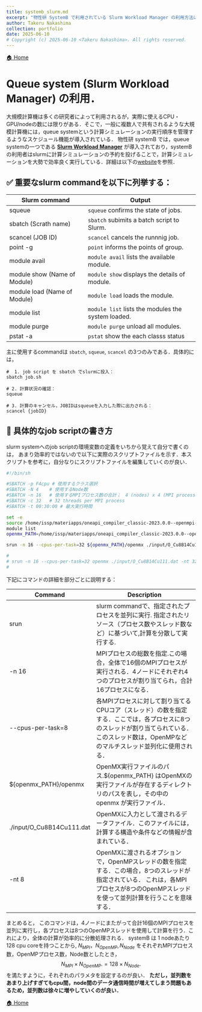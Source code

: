 ```yaml
---
title: systemb_slurm.md
excerpt: "物性研 SystemB で利用されている Slurm Workload Manager の利用方法について解説"
author: Takeru Nakashima
collection: portfolio
date: 2025-06-10
# Copyright (c) 2025-06-10 <Takeru Nakashima>. All rights reserved.
---
```


[🏠 Home](systemb.md)

# Queue system (Slurm Workload Manager) の利用．
大規模計算機は多くの研究者によって利用されるが，実際に使えるCPU・GPU/nodeの数には限りがある．そこで，一般に複数人で共有されるような大規模計算機には，queue systemという計算シミュレーションの実行順序を管理するようなスケジュール機能が導入されている．
物性研 systemB では，queue systemの一つである [**Slurm Workload Manager**](https://mdcl.issp.u-tokyo.ac.jp/scc/system/systembinfo/software) が導入されており，systemBの利用者はslurmに計算シミュレーションの予約を投げることで，計算シミュレーションを大勢で効率良く実行している．詳細は以下の[website](http://www.dna-ltd.co.jp/slurm_doc/20.02.04/overview.html)を参照．

## ✅  重要なslurm commandを以下に列挙する：

|Slurm command | Output |
|---|---|
|squeue| `squeue` confirms the state of jobs.|
|sbatch (Scrath name)| `sbatch` subimits a batch script to Slurm.|
|scancel (JOB ID)| `scancel` cancels the runnnig job.|
|point -g |    `point` informs the points of group. |
|module avail |    `module avail` lists the available module. |
|module show (Name of Module) |    `module show` displays the details of module. |
|module load (Name of Module) |    `module load` loads the module. |
|module list |    `module list` lists the modules the system loaded. |
|module purge |    `module purge` unload all modules. |
|pstat -a |    `pstat` show the each classs status |

主に使用するcommandは `sbatch`, `squeue`, `scancel` の3つのみである．具体的には，
```
#  1. job script を sbatch でslurmに投入：
sbatch job.sh 

# 2. 計算状況の確認：
squeue

# 3. 計算のキャンセル，JOBIDはsqueueを入力した際に出力される：
scancel {jobID}
```

## 🔰 具体的なjob scriptの書き方

slurm systemへのjob scriptの環境変数の定義をいちから覚えて自分で書くのは，
あまり効率的ではないので以下に実際のスクリプトファイルを示す．本スクリプトを参考に，自分なりにスクリプトファイルを編集していくのが良い．

``` sh
#!/bin/sh

#SBATCH -p F4cpu # 使用するクラス選択
#SBATCH -N 4    # 使用するNode数
#SBATCH -n 16   # 使用するMPIプロセス数の合計；　4 (nodes) x 4 (MPI processes per node)
#SBATCH -c 32   # 32 threads per MPI process
#SBATCH -t 00:30:00 # 最大実行時間

set -e
source /home/issp/materiapps/oneapi_compiler_classic-2023.0.0--openmpi-4.1.5/openmx/openmxvars.sh
module list
openmx_PATH=/home/issp/materiapps/oneapi_compiler_classic-2023.0.0--openmpi-4.1.5/openmx/openmx-3.9.9-1/bin

srun -n 16 --cpus-per-task=32 ${openmx_PATH}/openmx ./input/O_Cu8B14Cu111.dat -nt 32

# 
# srun -n 16 --cpus-per-task=32 openmx ./input/O_Cu8B14Cu111.dat -nt 32
#
```

下記にコマンドの詳細を部分ごとに説明する：

|Command|Description|
|---|---|
|srun| slurm commandで、指定されたプロセスを並列に実行. 指定されたリソース（プロセス数やスレッド数など）に基づいて,計算を分散して実行する.|
|-n 16| MPIプロセスの総数を指定.この場合，全体で16個のMPIプロセスが実行される．4ノードにそれぞれ4つのプロセスが割り当てられ，合計16プロセスになる．|
|--cpus-per-task=8| 各MPIプロセスに対して割り当てるCPUコア（スレッド）の数を指定する．ここでは，各プロセスに8つのスレッドが割り当てられている．このスレッド数は，OpenMPなどのマルチスレッド並列化に使用される．|
|${openmx_PATH}/openmx| OpenMX実行ファイルのパス.${openmx_PATH} はOpenMXの実行ファイルが存在するディレクトリのパスを表し，その中の openmx が実行ファイル．|
|./input/O_Cu8B14Cu111.dat| OpenMXに入力として渡されるデータファイル．このファイルには，計算する構造や条件などの情報が含まれている．|
|-nt 8| OpenMXに渡されるオプションで，OpenMPスレッドの数を指定する．この場合，8つのスレッドが指定されている． これは，各MPIプロセスが8つのOpenMPスレッドを使って並列計算を行うことを意味する．|

まとめると， このコマンドは，4ノードにまたがって合計16個のMPIプロセスを並列に実行し，各プロセスは8つのOpenMPスレッドを使用して計算を行う．これにより，全体の計算が効率的に分散処理される．
systemB は 1 nodeあたり128 cpu coreを持つことから, $N_{MPI}，N_{OpenMP}, N_{Node}$ をそれぞれMPIプロセス数，OpenMPプロセス数，Node数としたとき，
$$ N_{MPI} \times N_{OpenMP}. = 128 \times N_{Node}.$$
を満たすように，それぞれのパラメタを設定するのが良い．
**ただし，並列数をあまり上げすぎてもcpu間，node間のデータ通信時間が増えてしまう問題もあるため，並列数は徐々に増やしていくのが良い．**

[🏠 Home](systemb.md)
